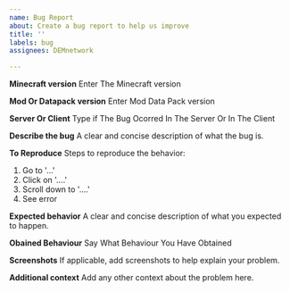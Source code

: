 ```yaml
---
name: Bug Report
about: Create a bug report to help us improve
title: ''
labels: bug
assignees: DEMnetwork

---
```


**Minecraft version**
Enter The Minecraft version

**Mod Or Datapack version**
Enter Mod Data Pack version

**Server Or Client**
Type if The Bug Ocorred In The Server Or In The Client

**Describe the bug**
A clear and concise description of what the bug is.

**To Reproduce**
Steps to reproduce the behavior:
1. Go to '...'
2. Click on '....'
3. Scroll down to '....'
4. See error

**Expected behavior**
A clear and concise description of what you expected to happen.

**Obained Behaviour**
Say What Behaviour You Have Obtained

**Screenshots**
If applicable, add screenshots to help explain your problem.

**Additional context**
Add any other context about the problem here.
